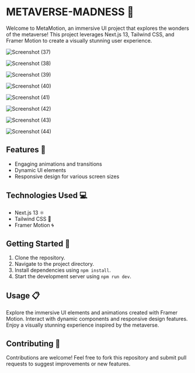 # METAVERSE-MADNESS 🌌

Welcome to MetaMotion, an immersive UI project that explores the wonders of the metaverse! This project leverages Next.js 13, Tailwind CSS, and Framer Motion to create a visually stunning user experience.

![Screenshot (37)](https://github.com/WaelTarabishi/METAVERSE-MADNESS_UI/assets/110033974/c464e027-bb52-474f-ab70-a079ec8cd028)

![Screenshot (38)](https://github.com/WaelTarabishi/METAVERSE-MADNESS_UI/assets/110033974/b8a0f391-34db-4f92-85b6-c26c8e598a6b)

![Screenshot (39)](https://github.com/WaelTarabishi/METAVERSE-MADNESS_UI/assets/110033974/d4fe2aad-717d-4d19-a75a-6b79b55cb5a1)

![Screenshot (40)](https://github.com/WaelTarabishi/METAVERSE-MADNESS_UI/assets/110033974/41b45de2-3ff4-4a51-8fa4-edfcbfdf2d5b)

![Screenshot (41)](https://github.com/WaelTarabishi/METAVERSE-MADNESS_UI/assets/110033974/a9fe9ca8-c216-4c1e-b1d3-f139584147a3)

![Screenshot (42)](https://github.com/WaelTarabishi/METAVERSE-MADNESS_UI/assets/110033974/97e5d99f-58e7-4198-abb5-73cddff52c43)

![Screenshot (43)](https://github.com/WaelTarabishi/METAVERSE-MADNESS_UI/assets/110033974/73681969-49cd-4dba-8686-cc57ecfaf61f)

![Screenshot (44)](https://github.com/WaelTarabishi/METAVERSE-MADNESS_UI/assets/110033974/54148723-323e-4995-b554-c331591707fb)


## Features 🚀

- Engaging animations and transitions
- Dynamic UI elements
- Responsive design for various screen sizes

## Technologies Used 💻

- Next.js 13 ⚛️
- Tailwind CSS 🎨
- Framer Motion 🌀

## Getting Started 🚀

1. Clone the repository.
2. Navigate to the project directory.
3. Install dependencies using `npm install`.
4. Start the development server using `npm run dev`.

## Usage 📋

Explore the immersive UI elements and animations created with Framer Motion.
Interact with dynamic components and responsive design features.
Enjoy a visually stunning experience inspired by the metaverse.

## Contributing 🤝

Contributions are welcome! Feel free to fork this repository and submit pull requests to suggest improvements or new features.
